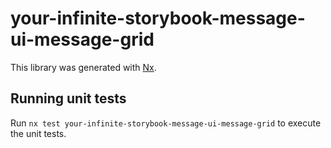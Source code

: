 # your-infinite-storybook-message-ui-message-grid

This library was generated with [Nx](https://nx.dev).

## Running unit tests

Run `nx test your-infinite-storybook-message-ui-message-grid` to execute the unit tests.

